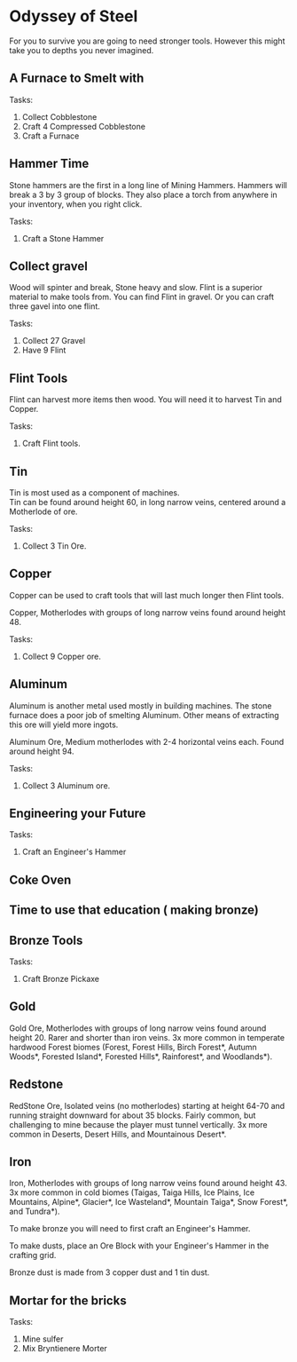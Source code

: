 Odyssey of Steel
================
For you to survive you are going to need stronger tools.
However this might take you to depths you never imagined.

A Furnace to Smelt with
-----------------------

Tasks:
 1. Collect Cobblestone
 2. Craft 4 Compressed Cobblestone
 3. Craft a Furnace


Hammer Time
-----------
Stone hammers are the first in a long line of Mining Hammers. Hammers will break a 3 by 3 group of blocks. They also place a torch from anywhere in your inventory, when you right click.

Tasks:
 1. Craft a Stone Hammer


Collect gravel
--------------
Wood will spinter and break, Stone heavy and slow. Flint is a superior material to make tools from.
You can find Flint in gravel. Or you can craft three gavel into one flint.

Tasks:
 1. Collect 27 Gravel
 2. Have 9 Flint


Flint Tools
-----------
Flint can harvest more items then wood. You will need it to harvest Tin and Copper.

Tasks:
 1. Craft Flint tools.


Tin
---
Tin is most used as a component of machines.  
Tin can be found around height 60, in long narrow veins, centered around a Motherlode of ore.

Tasks:
 1. Collect 3 Tin Ore.


Copper
------
Copper can be used to craft tools that will last much longer then Flint tools.

Copper, Motherlodes with groups of long narrow veins found around height 48.

Tasks:
 1. Collect 9 Copper ore.


Aluminum
--------
Aluminum is another metal used mostly in building machines. The stone furnace does a poor job of smelting Aluminum. Other means of extracting this ore will yield more ingots.

Aluminum Ore, Medium motherlodes with 2-4 horizontal veins each. Found around height 94.

Tasks:
 1. Collect 3 Aluminum ore.





Engineering your Future
-----------------------



Tasks:
 1. Craft an Engineer's Hammer


Coke Oven
---------

Time to use that education ( making bronze)
--------------------------


Bronze Tools
------------

Tasks:
 1. Craft Bronze Pickaxe

Gold
----

Gold Ore, Motherlodes with groups of long narrow veins found around height 20. Rarer and shorter than iron veins.
3x more common in temperate hardwood Forest biomes (Forest, Forest Hills, Birch Forest*, Autumn Woods*, Forested Island*, Forested Hills*, Rainforest*, and Woodlands*).

Redstone
--------
RedStone Ore, Isolated veins (no motherlodes) starting at height 64-70 and running straight downward for about 35 blocks. Fairly common, but challenging to mine because the player must tunnel vertically.
3x more common in Deserts, Desert Hills, and Mountainous Desert*.

Iron
----

Iron, Motherlodes with groups of long narrow veins found around height 43.
3x more common in cold biomes (Taigas, Taiga Hills, Ice Plains, Ice Mountains, Alpine*, Glacier*, Ice Wasteland*, Mountain Taiga*, Snow Forest*, and Tundra*).









To make bronze you will need to first craft an Engineer's Hammer.

To make dusts, place an Ore Block with your Engineer's Hammer in the crafting grid.

Bronze dust is made from 3 copper dust and 1 tin dust.


Mortar for the bricks
---------------------

Tasks:
 1. Mine sulfer
 2. Mix Bryntienere Morter
